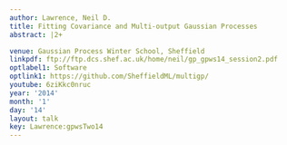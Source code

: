 ```yaml
---
author: Lawrence, Neil D.
title: Fitting Covariance and Multi-output Gaussian Processes
abstract: |2+

venue: Gaussian Process Winter School, Sheffield
linkpdf: ftp://ftp.dcs.shef.ac.uk/home/neil/gp_gpws14_session2.pdf
optlabel1: Software
optlink1: https://github.com/SheffieldML/multigp/
youtube: 6ziKkc0nruc
year: '2014'
month: '1'
day: '14'
layout: talk
key: Lawrence:gpwsTwo14
---
```

